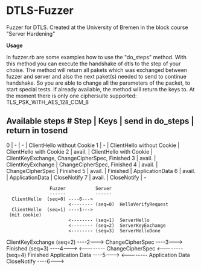 DTLS-Fuzzer
===========

Fuzzer for DTLS. Created at the University of Bremen in the block course "Server Hardening"

**Usage**

In fuzzer.rb are some examples how to use the "do_steps" method. With this method
you can execute the handshake of dtls to the step of your choise. The method will
return all pakets which was exchanged between fuzzer and server and also the next
paket(s) needed to send to continue handshake. So you are able to change all the
parameters of the packet, to start special tests. If already available, the method
will return the keys to. At the moment there is only one ciphersuite supported:
TLS_PSK_WITH_AES_128_CCM_8

**Available steps**
    #
Step | Keys   | send in do_steps           | return in tosend
------------------------------------------------------------------------------------------
   0 | -      |                          - | ClientHello without Cookie
   1 | -      | ClientHello without Cookie | ClientHello with Cookie
   2 | avail. | ClientHello with Cookie    | ClientKeyExchange, ChangeCipherSpec, Finished
   3 | avail. | ClientKeyExchange          | ChangeCipherSpec, Finished
   4 | avail. | ChangeCipherSpec           | Finished
   5 | avail. | Finished                   | ApplicationData
   6 | avail. | ApplicationData            | CloseNotify
   7 | avail. | CloseNotify                | -

                    Fuzzer           Server
                    ------           ------
      ClientHello  (seq=0) ----0--->
                           <-------- (seq=0)  HelloVerifyRequest
      ClientHello  (seq=1) ----1--->
     (mit cookie)
                           <-------- (seq=1)  ServerHello
                           <-------- (seq=2)  ServerKeyExchange
                           <-------- (seq=3)  ServerHelloDone
ClientKeyExchange  (seq=2) ----2--->
 ChangeCipherSpec          ----3--->
         Finished  (seq=3) ----4--->
                           <--------          ChangeCipherSpec
                           <-------- (seq=4)  Finished
 Application Data          ----5--->
                           <--------          Application Data
      CloseNotify          ----6--->
